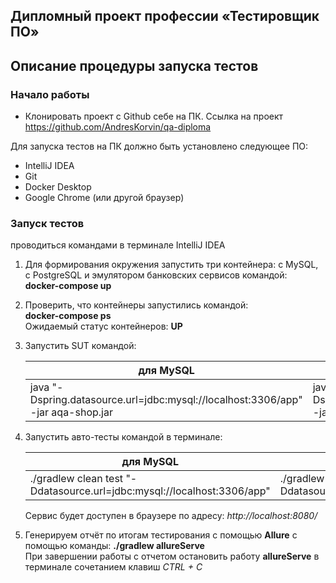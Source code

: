 ## Дипломный проект профессии «Тестировщик ПО»

## Описание процедуры запуска тестов

### Начало работы

- Клонировать проект с Github себе на ПК. Ссылка на проект https://github.com/AndresKorvin/qa-diploma

Для запуска тестов на  ПК должно быть установлено следующее ПО:
- IntelliJ IDEA
- Git
- Docker Desktop
- Google Chrome (или другой браузер)



### Запуск тестов
проводиться командами в терминале IntelliJ IDEA
1. Для формирования окружения запустить три контейнера: c MySQL, с PostgreSQL и эмулятором банковских сервисов командой:  
   **docker-compose up**

2. Проверить, что контейнеры запустились командой:  
   **docker-compose ps**  
   Ожидаемый статус контейнеров: **UP**

3. Запустить SUT командой:

   | для MySQL                                                                        | для PostgreSQL                                                                         |
   |---------|------------|
   | java "-Dspring.datasource.url=jdbc:mysql://localhost:3306/app" -jar aqa-shop.jar | java "-Dspring.datasource.url=jdbc:postgresql://localhost:5432/app" -jar aqa-shop.jar |

4. Запустить авто-тесты командой в терминале:

    | для MySQL                                                                | для PostgreSQL |
    |--------------------------------------------------------------------------|----------|
    | ./gradlew clean test "-Ddatasource.url=jdbc:mysql://localhost:3306/app"  | ./gradlew clean test "-Ddatasource.url=jdbc:postgresql://localhost:5432/app" |

    Сервис будет доступен в браузере по адресу: *http://localhost:8080/*  


5. Генерируем отчёт по итогам тестирования с помощью **Allure** с помощью команды: **./gradlew allureServe**  
    При завершении работы с отчетом остановить работу **allureServe** в терминале сочетанием клавиш *CTRL + C*